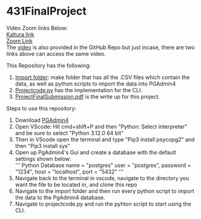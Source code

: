 # 431FinalProject

Video Zoom links Below: <br />
[Kaltura link](https://psu.mediaspace.kaltura.com/media/Project+Walkthrough/1_0er49csg) <br />
[Zoom Link](https://psu.zoom.us/rec/share/9Q6dqful8NTrplOTMqHcKamoAilMGmDnkylEDk3UZXPqBharq8sDdX0b-wcFjiZA.XPAaMD5ewmaSuqzF?startTime=1714009512000) <br />
The [video](https://github.com/shivpvtel/431FinalProject/blob/main/Project%20Walkthrough-2.mp4) is also provided in the GitHub Repo but just incase, there are two links above can access the same video. <br />


This Repository has the following:<br />
  1) [Import folder](https://github.com/shivpvtel/431FinalProject/tree/main/imports): make folder that has all the .CSV files which contain the data, as well as python scripts to import the data into PGAdmin4<br />
  2) [Projectcode.py](https://github.com/shivpvtel/431FinalProject/blob/main/projectcode.py) has the implementation for the CLI.<br />
  3) [ProjectFinalSubmission.pdf](https://github.com/shivpvtel/431FinalProject/blob/main/ProjectFinalSubmission.pdf) is the write up for this project.<br />


Steps to use this repository:<br />
  1) Download [PGAdmin4](https://www.pgadmin.org/download/)<br />
  2) Open VScode: Hit cmd+shift+P and then "Python: Select interpreter" and be sure to select "Python 3.12.0 64 bit"<br />
  3) Then in VScode open the terminal and type "Pip3 install psycopg2" and then "Pip3 install sys"<br />
  4) Open up PgAdmin4's Gui and create a database with the default settings shown below:<br />
''' Python
    Database name = "postgres"
    user = "postgres",
    password = "1234",
    host = "localhost",
    port = "5432"
'''
  5) Navigate back to the terminal in vscode, navigate to the directory you want the file to be located in, and clone this repo<br />
  6) Navigate to the import folder and then run every python script to import the data to the PgAdmin4 database.<br />
  7) Navigate to projectcode.py and run the pyhton script to start using the CLI.<br />
